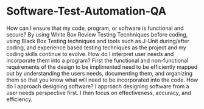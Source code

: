 # Software-Test-Automation-QA
How can I ensure that my code, program, or software is functional and secure?
By using White Box Review Testing Tecnhniques before coding, using Black Box Testing techniques and tools such as J-Unit during/after coding, and experience based testing techniques as the project and my coding skills continue to evolve.
How do I interpret user needs and incorporate them into a program?
First the functional and non-functional requirements of the design to be implimented need to be efficiently mapped out by understanding the users needs, documenting them, and organizing them so that you know what will need to be incorporated into the code.
How do I approach designing software?
I approach designing software from a user needs perspective first. I then focus on effectiveness, accuracy, and efficiency.
